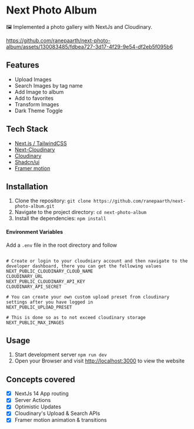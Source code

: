 # Next Photo Album

🖼️ Implemented a photo gallery with NextJs and Cloudinary.


https://github.com/ranepaarth/next-photo-album/assets/130083485/fdbea727-3d17-4f29-9e54-df2eb5f095b6


## Features

- Upload Images
- Search Images by tag name
- Add Image to album
- Add to favorites
- Transform Images
- Dark Theme Toggle

## Tech Stack

- [Next.js / TailwindCSS](https://nextjs.org/docs/getting-started/installation)
- [Next-Cloudinary](https://next.cloudinary.dev/)
- [Cloudinary](https://cloudinary.com/)
- [Shadcn/ui](https://ui.shadcn.com/docs/installation/next)
- [Framer motion](https://www.framer.com/motion/)

## Installation

1. Clone the repository: `git clone https://github.com/ranepaarth/next-photo-album.git`
2. Navigate to the project directory: `cd next-photo-album`
3. Install the dependencies: `npm install`

#### Environment Variables

Add a `.env` file in the root directory and follow

```

# Create or login to your cloudniary account and then navigate to the developer dashboard, there you can get the following values
NEXT_PUBLIC_CLOUDINARY_CLOUD_NAME
CLOUDINARY_URL
NEXT_PUBLIC_CLOUDINARY_API_KEY
CLOUDINARY_API_SECRET

# You can create your own custom upload preset from cloudinary settings after you have logged in
NEXT_PUBLIC_UPLOAD_PRESET

# This is done so as to not exceed cloudinary storage
NEXT_PUBLIC_MAX_IMAGES

```

## Usage

1. Start development server `npm run dev`
2. Open your Browser and visit [http://localhost:3000](http://localhost:300) to view the website

## Concepts covered

- [x] NextJs 14 App routing
- [x] Server Actions
- [x] Optimistic Updates
- [x] Cloudinary's Upload & Search APIs
- [x] Framer motion animation & transitions
